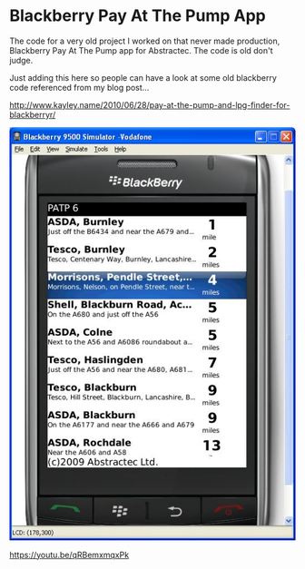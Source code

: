 # Blackberry Pay At The Pump App
The code for a very old project I worked on that never made production, Blackberry Pay At The Pump app for Abstractec.  The code is old don't judge.

Just adding this here so people can have a look at some old blackberry code referenced from my blog post...

http://www.kayley.name/2010/06/28/pay-at-the-pump-and-lpg-finder-for-blackberryr/

![](phase1-tarted.JPG)

https://youtu.be/qRBemxmqxPk
